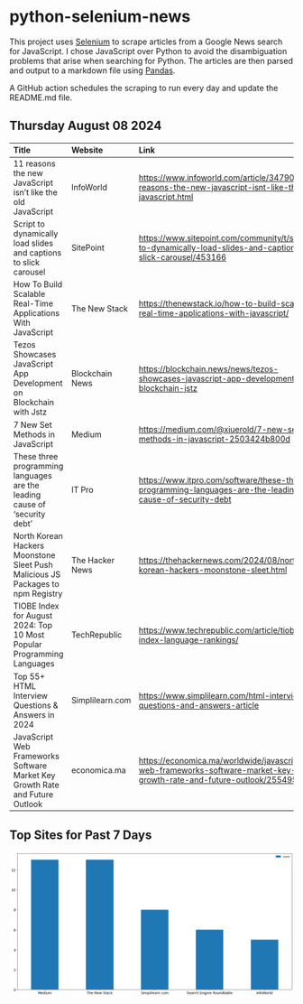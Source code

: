 # python-selenium-news

This project uses [Selenium](https://www.seleniumhq.org/) to scrape articles from a Google News search for JavaScript.
I chose JavaScript over Python to avoid the disambiguation problems that arise when searching for Python.
The articles are then parsed and output to a markdown file using [Pandas](https://pandas.pydata.org/).

A GitHub action schedules the scraping to run every day and update the README.md file.

## Thursday August 08 2024


| Title                                                                           | Website         | Link                                                                                                                |
|:--------------------------------------------------------------------------------|:----------------|:--------------------------------------------------------------------------------------------------------------------|
| 11 reasons the new JavaScript isn’t like the old JavaScript                     | InfoWorld       | https://www.infoworld.com/article/3479069/11-reasons-the-new-javascript-isnt-like-the-old-javascript.html           |
| Script to dynamically load slides and captions to slick carousel                | SitePoint       | https://www.sitepoint.com/community/t/script-to-dynamically-load-slides-and-captions-to-slick-carousel/453166       |
| How To Build Scalable Real-Time Applications With JavaScript                    | The New Stack   | https://thenewstack.io/how-to-build-scalable-real-time-applications-with-javascript/                                |
| Tezos Showcases JavaScript App Development on Blockchain with Jstz              | Blockchain News | https://blockchain.news/news/tezos-showcases-javascript-app-development-blockchain-jstz                             |
| 7 New Set Methods in JavaScript                                                 | Medium          | https://medium.com/@xiuerold/7-new-set-methods-in-javascript-2503424b800d                                           |
| These three programming languages are the leading cause of ‘security debt’      | IT Pro          | https://www.itpro.com/software/these-three-programming-languages-are-the-leading-cause-of-security-debt             |
| North Korean Hackers Moonstone Sleet Push Malicious JS Packages to npm Registry | The Hacker News | https://thehackernews.com/2024/08/north-korean-hackers-moonstone-sleet.html                                         |
| TIOBE Index for August 2024: Top 10 Most Popular Programming Languages          | TechRepublic    | https://www.techrepublic.com/article/tiobe-index-language-rankings/                                                 |
| Top 55+ HTML Interview Questions & Answers in 2024                              | Simplilearn.com | https://www.simplilearn.com/html-interview-questions-and-answers-article                                            |
| JavaScript Web Frameworks Software Market Key Growth Rate and Future Outlook    | economica.ma    | https://economica.ma/worldwide/javascript-web-frameworks-software-market-key-growth-rate-and-future-outlook/255495/ |
## Top Sites for Past 7 Days

![Graph of Top Sites](https://raw.githubusercontent.com/dan-mba/python-selenium-news/main/last-week.png)
